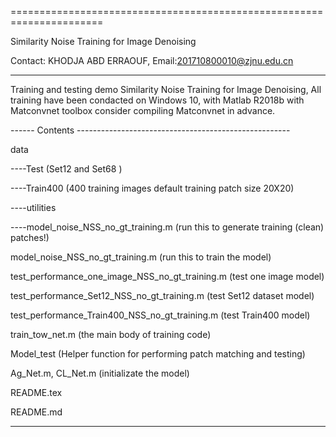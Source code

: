 
======================================================================

Similarity Noise Training for Image Denoising

Contact: KHODJA ABD ERRAOUF, Email:201710800010@zjnu.edu.cn

----------------------------------------------------------------------
Training and testing demo Similarity Noise Training for Image Denoising, 
All training have been condacted on Windows 10, with Matlab R2018b with
Matconvnet toolbox consider compiling Matconvnet in advance.


------ Contents -----------------------------------------------------

data

----Test (Set12 and Set68 )

----Train400 (400 training images default training patch size 20X20)

----utilities 

----model_noise_NSS_no_gt_training.m             (run this to generate training (clean) patches!)

model_noise_NSS_no_gt_training.m                 (run this to train the model) 

test_performance_one_image_NSS_no_gt_training.m  (test  one image model)

test_performance_Set12_NSS_no_gt_training.m      (test Set12 dataset model)

test_performance_Train400_NSS_no_gt_training.m   (test  Train400 model)

train_tow_net.m       (the main body of training code)

Model_test            (Helper function for performing patch matching and testing)

Ag_Net.m, CL_Net.m    (initializate the model)

README.tex

README.md

----------------------------------------------------------------------
